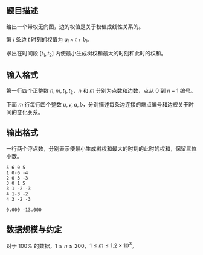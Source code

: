 ## 题目描述

给出一个带权无向图，边的权值是关于权值成线性关系的。

第 $i$ 条边 $t$ 时刻的权值为 $a_i\times t+b_i$。

求出在时间段 $[t_1,t_2]$ 内使最小生成树权和最大的时刻和此时的权和。

## 输入格式

第一行四个正整数 $n,m,t_1,t_2$，$n$ 和 $m$ 分别为点数和边数，点从 $0$ 到 $n-1$ 编号。

下面 $m$ 行每行四个整数 $u,v,a,b$，分别描述每条边连接的端点编号和边权关于时间的变化关系。

## 输出格式

一行两个浮点数，分别表示使最小生成树权和最大的时刻的此时的权和，保留三位小数。

```input1
5 6 0 5
1 0-6 -4
2 0 3 -3
3 0 1 5
3 1 -2 -3
4 1-3 -2
4 3 -2 -3
```

```output1
0.000 -13.000
```

## 数据规模与约定

对于 $100\%$ 的数据，$1\leq n\leq 200$，$1\leq m\leq 1.2\times 10^3$。

